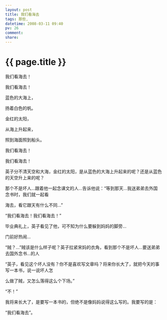 ```yaml
---
layout: post
title: 我们看海去
tags: 那些,
datetime: 2008-03-11 09:40
pv: 26
comment: 
share: 
---
```


{{ page.title }}
================

 <p>我们看海去！</p><p>我们看海去！</p><p>蓝色的大海上，</p><p>扬着白色的帆。</p><p>金红的太阳，</p><p>从海上升起来，</p><p>照到海面照到船头。</p><p>我们看海去！</p><p>我们看海去！</p><p>英子分不清天空和大海，金红的太阳，是从蓝色的大海上升起来的呢？还是从蓝色的天空升上来的呢？</p><p>那个不是坏人...跟着他一起念课文的人...告诉他说：&ldquo;等到那天...我送弟弟去外国念书时，我们就一起看</p><p>海去，看它跟天有什么不同...&rdquo;</p><p>&ldquo;我们看海去！我们看海去！&rdquo;</p><p>毕业典礼上，英子看见了他，可不知为什么要躲到妈妈的脚旁...</p><p>门前好热闹...</p><p>&ldquo;贼？...&rdquo;贼该是什么样子呢？英子拉紧宋妈的衣角，看到那个不是坏人...要送弟弟去国外念书...的人</p><p>&ldquo;英子，看见这个坏人没有？你不是喜欢写文章吗？将来你长大了，就把今天的事写一本书，说一说坏人怎</p><p>么做了贼，又怎么落得这么个下场。&rdquo;</p><p>&ldquo;不！&rdquo;</p><p>我将来长大了，是要写一本书的，但绝不是像妈妈说得这么写的。我要写的是：</p><p>&ldquo;我们看海去&rdquo;。</p> 

